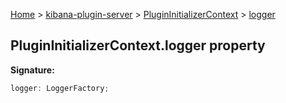 [Home](./index) &gt; [kibana-plugin-server](./kibana-plugin-server.md) &gt; [PluginInitializerContext](./kibana-plugin-server.plugininitializercontext.md) &gt; [logger](./kibana-plugin-server.plugininitializercontext.logger.md)

## PluginInitializerContext.logger property

<b>Signature:</b>

```typescript
logger: LoggerFactory;
```
